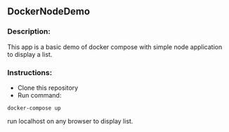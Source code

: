 ## DockerNodeDemo

### Description:
This app is a basic demo of docker compose with simple node application to display a list.

### Instructions:
- Clone this repository 
- Run command:
```
docker-compose up
```
run localhost on any browser to display list.
